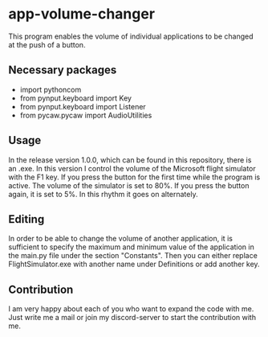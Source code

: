 # app-volume-changer

This program enables the volume of individual applications to be changed at the push of a button.

## Necessary packages
- import pythoncom
- from pynput.keyboard import Key
- from pynput.keyboard import Listener
- from pycaw.pycaw import AudioUtilities

## Usage
In the release version 1.0.0, which can be found in this repository, there is an .exe. In this version I control the volume of the Microsoft flight simulator with the F1 key. If you press the button for the first time while the program is active. The volume of the simulator is set to 80%. If you press the button again, it is set to 5%. In this rhythm it goes on alternately.

## Editing
In order to be able to change the volume of another application, it is sufficient to specify the maximum and minimum value of the application in the main.py file under the section "Constants". Then you can either replace FlightSimulator.exe with another name under Definitions or add another key.

## Contribution
I am very happy about each of you who want to expand the code with me. Just write me a mail or join my discord-server to start the contribution with me.
